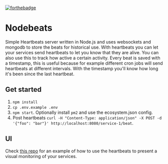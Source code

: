 [![forthebadge](http://forthebadge.com/images/badges/gluten-free.svg)](http://forthebadge.com)

# Nodebeats
Simple Heartbeats server written in Node.js and uses websockets and mongodb to store the beats for historical use. With heartbeats you can let your services send heartbeats to let you know that they are alive. You can also use this to track how active a certain activity. Every beat is saved with a timestamp, this is useful because for example different cron jobs will send heartbeats at different intervals. With the timestamp you'll know how long it's been since the last heartbeat.

## Get started
1. `npm install`
2. `cp .env.example .env`
3. `npm start`. Optionally install `pm2` and use the ecosystem.json config.
4. Post heartbeats `curl -H "Content-Type: application/json" -X POST -d '{"foo": "bar"}' http://localhost:8080/service-1/beat`.

## UI

Check [this repo](https://github.com/tbleckert/nodebeats-ui) for an example of how to use the heartbeats to present a visual monitoring of your services.
